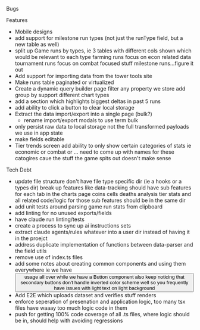 Bugs

Features
- Mobile designs
- add support for milestone run types (not just the runType field, but a new table as well)
- split up Game runs by types, ie 3 tables with different cols shown which would be relevant to each type
    farming runs focus on econ related data
    tournament runs focus on combat focused stuff
    milestone runs...figure it out
- Add support for importing data from the tower tools site    
- Make runs table paginated or virtualized
- Create a dynamic query builder page
    filter any property we store
    add group by
    support different chart types
- add a section which highlights biggest deltas in past 5 runs
- add ability to click a button to clear local storage
- Extract the data import/export into a single page (bulk?)
    - rename import/export modals to use term bulk
- only persist raw data to local storage not the full transformed payloads we use in app state
- make fields editable
- Tier trends screen
    add ability to only show certain categories of stats
        ie economic or combat or ... need to come up with names for these catogires caue the stuff the game spits out doesn't make sense

Tech Debt
- update file structure
    don't have file type specific dir (ie a hooks or a types dir)
    break up features
        like data-tracking should have sub features for each tab in the charts page
            coins
            cells
            deaths analysis
            tier stats
        and all related code/logic for those sub features should be in the same dir
- add unit tests around parsing game run stats from clipboard
- add linting for no unused exports/fields
- have claude run linting/tests
- create a process to sync up ai instructions sets
- extract claude agents/rules whatever into a user dir instead of having it in the proejct    
- address duplicate implementation of functions between data-parser and the field utils
- remove use of index.ts files
- add some notes about creating common components and using them everywhere
    ie we have <button> usage all over while we have a Button component
    also keep noticing that secondary buttons don't handle inverted color scheme well
    so you frequently have issues with light text on light background
- Add E2E which uploads dataset and verifies stuff renders
- enforce seperation of presenation and application logic, too many tsx files have waaay too much logic code in them
- push for getting 100% code coverage of all .ts files, where logic should be in, should help with avoiding regressions